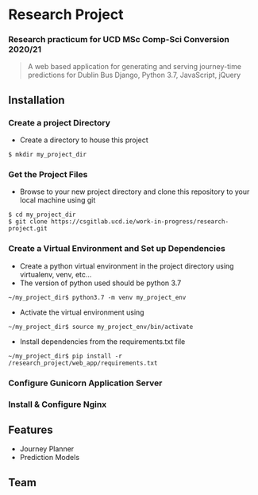 # Research Project
### Research practicum for UCD MSc Comp-Sci Conversion 2020/21
>A web based application for generating and serving journey-time predictions for Dublin Bus
>Django, Python 3.7, JavaScript, jQuery

## Installation
### Create a project Directory
- Create a directory to house this project
```
$ mkdir my_project_dir
```
### Get the Project Files
- Browse to your new project directory and clone this repository to your local machine using git
```
$ cd my_project_dir
$ git clone https://csgitlab.ucd.ie/work-in-progress/research-project.git
```
### Create a Virtual Environment and Set up Dependencies
- Create a python virtual environment in the project directory using virtualenv, venv, etc...
- The version of python used should be python 3.7
```
~/my_project_dir$ python3.7 -m venv my_project_env
```
- Activate the virtual environment using
```
~/my_project_dir$ source my_project_env/bin/activate
```
- Install dependencies from the requirements.txt file
```
~/my_project_dir$ pip install -r /research_project/web_app/requirements.txt
```
### Configure Gunicorn Application Server

### Install & Configure Nginx


## Features
- Journey Planner
- Prediction Models


## Team
